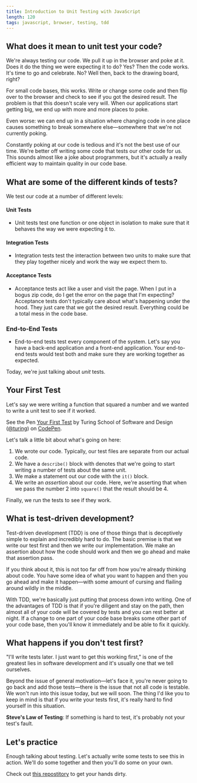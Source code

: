 ```yaml
---
title: Introduction to Unit Testing with JavaScript
length: 120
tags: javascript, browser, testing, tdd
---
```


## What does it mean to unit test your code?

We're always testing our code. We pull it up in the browser and poke at it. Does it do the thing we were expecting it to do? Yes? Then the code works. It's time to go and celebrate. No? Well then, back to the drawing board, right?

For small code bases, this works. Write or change some code and then flip over to the browser and check to see if you got the desired result. The problem is that this doesn't scale very will. When our applications start getting big, we end up with more and more places to poke.  

Even worse: we can end up in a situation where changing code in one place causes something to break somewhere else—somewhere that we're not currently poking.

Constantly poking at our code is tedious and it's not the best use of our time. We're better off writing some code that tests our other code for us. This sounds almost like a joke about programmers, but it's actually a really efficient way to maintain quality in our code base.

## What are some of the different kinds of tests?

We test our code at a number of different levels:

#### Unit Tests
- Unit tests test one function or one object in isolation to make sure that it behaves the way we were expecting it to.  

#### Integration Tests  
- Integration tests test the interaction between two units to make sure that they play together nicely and work the way we expect them to.   

#### Acceptance Tests  
- Acceptance tests act like a user and visit the page. When I put in a bogus zip code, do I get the error on the page that I'm expecting? Acceptance tests don't typically care about what's happening under the hood. They just care that we got the desired result. Everything could be a total mess in the code base.

### End-to-End Tests  
- End-to-end tests test every component of the system. Let's say you have a back-end application and a front-end application. Your end-to-end tests would test both and make sure they are working together as expected.

Today, we're just talking about _unit_ tests.

## Your First Test

Let's say we were writing a function that squared a number and we wanted to write a unit test to see if it worked.

<p data-height="300" data-theme-id="23788" data-slug-hash="VjzroE" data-default-tab="js,result" data-user="turing" data-embed-version="2" class="codepen">See the Pen <a href="http://codepen.io/team/turing/pen/VjzroE/">Your First Test</a> by Turing School of Software and Design (<a href="http://codepen.io/turing">@turing</a>) on <a href="http://codepen.io">CodePen</a>.</p>
<script async src="//assets.codepen.io/assets/embed/ei.js"></script>

Let's talk a little bit about what's going on here:

1. We wrote our code. Typically, our test files are separate from our actual code.
2. We have a `describe()` block with denotes that we're going to start writing a number of tests about the same unit.
3. We make a statement out our code with the `it()` block.
4. We write an _assertion_ about our code. Here, we're asserting that when we pass the number 2 into `square()` that the result should be 4.

Finally, we run the tests to see if they work.

## What is test-driven development?

Test-driven development (TDD) is one of those things that is deceptively simple to explain and incredibly hard to do. The basic premise is that we write our test first and then we write our implementation. We make an assertion about how the code should work and then we go ahead and make that assertion pass.

If you think about it, this is not too far off from how you're already thinking about code. You have some idea of what you want to happen and then you go ahead and make it happen—with some amount of cursing and flailing around wildly in the middle.

With TDD, we're basically just putting that process down into writing. One of the advantages of TDD is that if you're diligent and stay on the path, then almost all of your code will be covered by tests and you can rest better at night. If a change to one part of your code base breaks some other part of your code base, then you'll know it immediately and be able to fix it quickly.

## What happens if you don't test first?

"I'll write tests later. I just want to get this working first," is one of the greatest lies in software development and it's usually one that we tell ourselves.

Beyond the issue of general motivation—let's face it, you're never going to go back and add those tests—there is the issue that not all code is testable. We won't run into this issue today, but we will soon. The thing I'd like you to keep in mind is that if you write your tests first, it's really hard to find yourself in this situation.

**Steve's Law of Testing**: If something is hard to test, it's probably not your test's fault.

## Let's practice

Enough talking about testing. Let's actually write some tests to see this in action. We'll do some together and then you'll do some on your own.

Check out [this repostitory][rep] to get your hands dirty.

[rep]: http://github.com/turingschool-examples/testing-javascript
